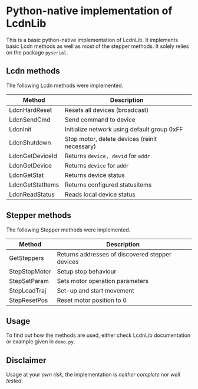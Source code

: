 # Python-native implementation of LcdnLib
This is a basic python-native implementation of LcdnLib. It implements basic Lcdn methods as well as most of the stepper methods. It solely relies on the package `pyserial`.

## Lcdn methods
The following Lcdn methods were implemented.


| Method             | Description                                     |
|--------------------|-------------------------------------------------|
| LdcnHardReset      | Resets all devices (broadcast)                  |
| LdcnSendCmd        | Send command to device                          |
| LdcnInit           | Initialize network using default group 0xFF     |
| LdcnShutdown       | Stop motor, delete devices (reinit necessary)   |
| LdcnGetDeviceId    | Returns `device, devid` for `addr`              |
| LdcnGetDevice      | Returns `device` for `addr`                     |
| LdcnGetStat        | Returns device status                           |
| LdcnGetStatItems   | Returns configured statusitems                  |
| LdcnReadStatus     | Reads local device status                       |


## Stepper methods
The following Stepper methods were implemented.


| Method             | Description                                     |
|--------------------|-------------------------------------------------|
| GetSteppers        | Returns addresses of discovered stepper devices |
| StepStopMotor      | Setup stop behaviour                            |
| StepSetParam       | Sets motor operation parameters                 |
| StepLoadTraj       | Set-up and start movement                       |
| StepResetPos       | Reset motor position to 0                       |

## Usage
To find out how the methods are used, either check LcdnLib documentation or example given in `demo.py`.

## Disclaimer
Usage at your *own risk*, the implementation is *neither complete nor well tested*.